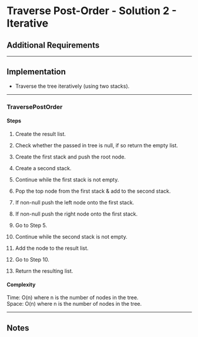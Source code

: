 # Traverse Post-Order - Solution 2 - Iterative

## Additional Requirements

---

## Implementation
- Traverse the tree iteratively (using two stacks).

---

### TraversePostOrder

#### Steps
1. Create the result list.

2. Check whether the passed in tree is null, if so
return the empty list.

3. Create the first stack and push the root node.

4. Create a second stack.

5. Continue while the first stack is not empty.

6. Pop the top node from the first stack & add to the second stack.

7. If non-null push the left node onto the first stack.

8. If non-null push the right node onto the first stack.

9. Go to Step 5.

10. Continue while the second stack is not empty.

11. Add the node to the result list.

12. Go to Step 10.

13. Return the resulting list.

#### Complexity
Time: O(n) where n is the number of nodes in the tree.  
Space: O(n) where n is the number of nodes in the tree.  

---

## Notes
